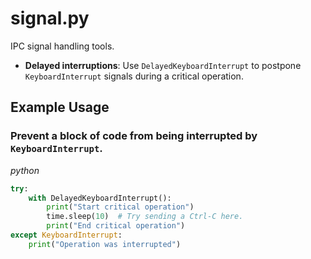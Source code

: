 # signal.py

IPC signal handling tools.

- **Delayed interruptions**: Use `DelayedKeyboardInterrupt` to postpone `KeyboardInterrupt` signals during a critical operation.

## Example Usage

### Prevent a block of code from being interrupted by `KeyboardInterrupt`.

*python*

```python
try:
    with DelayedKeyboardInterrupt():
        print("Start critical operation")
        time.sleep(10)  # Try sending a Ctrl-C here.
        print("End critical operation")
except KeyboardInterrupt:
    print("Operation was interrupted")
```
